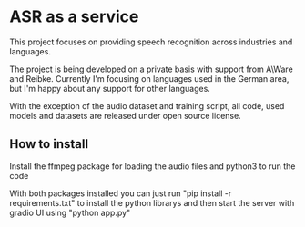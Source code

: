 # ASR as a service

This project focuses on providing speech recognition across industries and languages.

The project is being developed on a private basis with support from A\\Ware and Reibke.
Currently I'm focusing on languages used in the German area, but I'm happy about any support for other languages.

With the exception of the audio dataset and training script, all code, used models and datasets are released under open source license.

## How to install
Install the ffmpeg package for loading the audio files and python3 to run the code

With both packages installed you can just run "pip install -r requirements.txt" to install the python librarys and then start the server with gradio UI using "python app.py"
